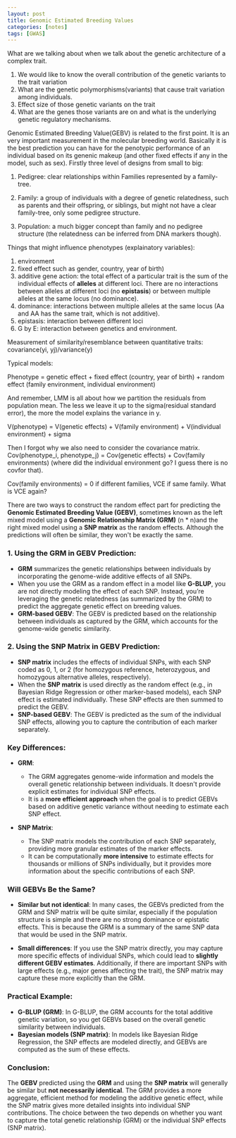```yaml
---
layout: post
title: Genomic Estimated Breeding Values
categories: [notes]
tags: [GWAS]
---
```


What are we talking about when we talk about the genetic architecture of a complex trait.
1. We would like to know the overall contribution of the genetic variants to the trait variation
2. What are the genetic polymorphisms(variants) that cause trait variation among individuals.
3. Effect size of those genetic variants on the trait
4. What are the genes those variants are on and what is the underlying genetic regulatory mechanisms.

Genomic Estimated Breeding Value(GEBV) is related to the first point. It is an very important measurement in the molecular breeding world. Basically it is the best prediction you can have for the penotypic performance of an individual based on its genenic makeup (and other fixed effects if any in the model, such as sex). Firstly three level of designs from small to big:

1. Pedigree: clear relationships within Families represented by a family-tree.  

2. Family: a group of individuals with a degree of genetic relatedness, such as parents and their offspring, or siblings, but might not have a clear family-tree, only some pedigree structure.

3. Population: a much bigger concept than family and no pedigree structure (the relatedness can be inferred from DNA markers though).

Things that might influence phenotypes (explainatory variables):

1. environment 
2. fixed effect such as gender, country, year of birth)
2. additive gene action: the total effect of a particular trait is the sum of the individual effects of __alleles__ at different loci. There are no interactions between alleles at different loci (no __epistasis__) or between multiple alleles at the same locus (no dominance).
3. dominance: interactions between multiple alleles at the same locus (Aa and AA has the same trait, which is not additive).
4. epistasis: interaction between different loci
5. G by E: interaction between genetics and environment.

Measurement of similarity/resemblance between quantitative traits: covariance(yi, yj)/variance(y)

Typical models:

Phenotype = genetic effect + fixed effect (country, year of birth) + random effect (family environment, individual environment)

And remember, LMM is all about how we partition the residuals from population mean. The less we leave it up to the sigma(residual standard error), the more the model explains the variance in y.

V(phenotype) = V(genetic effects) + V(family environment) + V(individual environment) + sigma

Then I forgot why we also need to consider the covariance matrix.
Cov(phenotype_i, phenotype_j) = Cov(genetic effects) + Cov(family environments) (where did the individual environment go? I guess there is no covfor that).

Cov(family environments) = 0 if different families, VCE if same family. What is VCE again?


There are two ways to construct the random effect part for predicting the **Genomic Estimated Breeding Value (GEBV)**, sometimes known as the left mixed model using a **Genomic Relationship Matrix (GRM)** (n * n)and the right mixed model using a **SNP matrix** as the random effects. Although the predictions will often be similar, they won't be exactly the same.

### 1. **Using the GRM in GEBV Prediction**:
   - **GRM** summarizes the genetic relationships between individuals by incorporating the genome-wide additive effects of all SNPs.
   - When you use the GRM as a random effect in a model like **G-BLUP**, you are not directly modeling the effect of each SNP. Instead, you’re leveraging the genetic relatedness (as summarized by the GRM) to predict the aggregate genetic effect on breeding values.
   - **GRM-based GEBV**: The GEBV is predicted based on the relationship between individuals as captured by the GRM, which accounts for the genome-wide genetic similarity.

### 2. **Using the SNP Matrix in GEBV Prediction**:
   - **SNP matrix** includes the effects of individual SNPs, with each SNP coded as 0, 1, or 2 (for homozygous reference, heterozygous, and homozygous alternative alleles, respectively).
   - When the **SNP matrix** is used directly as the random effect (e.g., in Bayesian Ridge Regression or other marker-based models), each SNP effect is estimated individually. These SNP effects are then summed to predict the GEBV.
   - **SNP-based GEBV**: The GEBV is predicted as the sum of the individual SNP effects, allowing you to capture the contribution of each marker separately.

### Key Differences:
- **GRM**:
   - The GRM aggregates genome-wide information and models the overall genetic relationship between individuals. It doesn't provide explicit estimates for individual SNP effects.
   - It is a **more efficient approach** when the goal is to predict GEBVs based on additive genetic variance without needing to estimate each SNP effect.

- **SNP Matrix**:
   - The SNP matrix models the contribution of each SNP separately, providing more granular estimates of the marker effects.
   - It can be computationally **more intensive** to estimate effects for thousands or millions of SNPs individually, but it provides more information about the specific contributions of each SNP.

### Will GEBVs Be the Same?
- **Similar but not identical**: In many cases, the GEBVs predicted from the GRM and SNP matrix will be quite similar, especially if the population structure is simple and there are no strong dominance or epistatic effects. This is because the GRM is a summary of the same SNP data that would be used in the SNP matrix.
  
- **Small differences**: If you use the SNP matrix directly, you may capture more specific effects of individual SNPs, which could lead to **slightly different GEBV estimates**. Additionally, if there are important SNPs with large effects (e.g., major genes affecting the trait), the SNP matrix may capture these more explicitly than the GRM.

### Practical Example:
- **G-BLUP (GRM)**: In G-BLUP, the GRM accounts for the total additive genetic variation, so you get GEBVs based on the overall genetic similarity between individuals.
- **Bayesian models (SNP matrix)**: In models like Bayesian Ridge Regression, the SNP effects are modeled directly, and GEBVs are computed as the sum of these effects.

### Conclusion:
The **GEBV** predicted using the **GRM** and using the **SNP matrix** will generally be similar but **not necessarily identical**. The GRM provides a more aggregate, efficient method for modeling the additive genetic effect, while the SNP matrix gives more detailed insights into individual SNP contributions. The choice between the two depends on whether you want to capture the total genetic relationship (GRM) or the individual SNP effects (SNP matrix).
